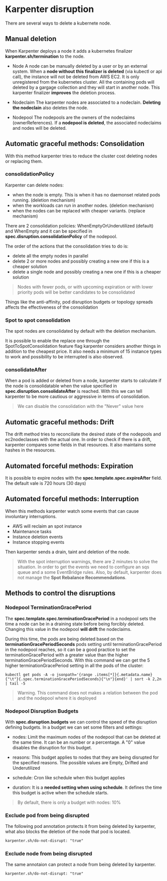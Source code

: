 # Karpenter disruption

There are several ways to delete a kubernete node.

## Manual deletion

When Karpenter deploys a node it adds a kubernetes finalizer **karpenter.sh/termination** to the node.

- Node
A node can be manually deleted by a user or by an external system. When a **node without this finalizer is deleted** (via kubectl or api call), the instance will not be deleted from AWS EC2. It is only unregistered from the kubernetes cluster. All the containing pods will deleted by a gargage collection and they will start in another node.
This karpenter finalizer **improves** the deletion process.

- Nodeclaim
The karpenter nodes are associated to a nodeclain. **Deleting the nodeclain** also deletes the node.

- Nodepool
The nodepools are the owners of the nodeclaims (ownerReferences). If a **nodepool is deleted**, the associated nodeclaims and nodes will be deleted.

## Automatic graceful methods: Consolidation

With this method karpenter tries to reduce the cluster cost deleting nodes or replacing them.

### consolidationPolicy

Karpenter can delete nodes:

- when the node is empty. This is when it has no daemonset related pods running. (deletion mechanism)
- when the workloads can run in another nodes. (deletion mechanism)
- when the nodes can be replaced with cheaper variants. (replace mechanism)

There are 2 consolidation policies: WhenEmptyOrUnderutilized (default) and WhenEmpty and it can be specified in **spec.disruption.consolidationPolicy** of the nodepool.

The order of the actions that the consolidation tries to do is:

- delete all the empty nodes in parallel
- delete 2 or more nodes and possibly creating a new one if this is a cheaper solution
- delete a single node and possibly creating a new one if this is a cheaper solution

> Nodes with fewer pods, or with upcoming expiration or with lower priority pods will be better candidates to be consolidated

Things like the anti-affinity, pod disruption budgets or topology spreads affects the effectiveness of the consolidation

### Spot to spot consolidation

The spot nodes are consolidated by default with the deletion mechanism.

It is possible to enable the replace one through the SpotToSpotConsolidation feature flag karpenter considers another things in addition to the cheapest price. It also needs a minimum of 15 instance types to work and possibility to be interrupted is also observed.

### consolidateAfter

When a pod is added or deleted from a node, karpenter starts to calculate if the node is consolidatable when the value specified in **spec.disruption.consolidateAfter** is reached. With this we can tell karpenter to be more cautious or aggressive in terms of consolidation.

> We can disable the consolidation with the "Never" value here

## Automatic graceful methods: Drift

The drift method tries to reconciliate the desired state of the nodepools and ec2nodeclasses with the actual one.
In order to check if there is a drift, karpenter compares some fields in that resources. It also maintains some hashes in the resources.

## Automated forceful methods: Expiration

It is possible to expire nodes with the **spec.template.spec.expireAfter** field. The default vale is 720 hours (30 days)

## Automated forceful methods: Interruption

When this methods karpenter watch some events that can cause involuntary interruptions.

- AWS will reclaim an spot instance
- Maintenance tasks
- Instance deletion events
- Instance stopping events

Then karpenter sends a drain, taint and deletion of the node.

> With the spot interruption warnings, there are 2 minutes to solve the situation. In order to get the events we need to configure an sqs queue and a some EventBridge rules. Also, by default, karpenter does not manage the **Spot Rebalance Recommendations**.

## Methods to control the disruptions

### Nodepool TerminationGracePeriod

The **spec.template.spec.terminationGracePeriod** in a nodepool sets the time a node can be in a draining state before being forcibly deleted. Changing this value in the nodepool **will drift** the nodeclaims.

During this time, the pods are being deleted based on the **terminationGracePeriodSeconds** pods setting until terminationGracePeriod in the nodepool reaches, so it can be a good practice to set the terminationGracePeriod with a greater value than the higher terminationGracePeriodSeconds. With this command we can get the 5 higher terminationGracePeriod setting in all the pods of the cluster:

```shell
kubectl get pods -A -o jsonpath='{range .items[*]}{.metadata.name}{"\t"}{.spec.terminationGracePeriodSeconds}{"\n"}{end}' | sort -k 2,2n | tail -5
```

> Warning. This command does not makes a relation between the pod and the nodepool where it is deployed

### Nodepool Disruption Budgets

With **spec.disruption.budgets** we can control the speed of the disruption defining budgets. In a budget we can set some filters and settings:

- nodes:
Limit the maximum nodes of the nodepool that can be deleted at the same time. It can be an number or a percentage.
A "0" value disables the disruption for this budget.

- reasons:
This budget applies to nodes that they are being disrupted for the specified reasons. The possible values are Empty, Drifted and Underutilized

- schedule:
Cron like schedule when this budget applies

- duration:
It is a **needed setting when using schedule**. It defines the time this budget is active when the schedule starts.

> By default, there is only a budget with nodes: 10%

### Exclude pod from being disrupted

The following pod annotation protects it from being deleted by karpenter, what also blocks the deletion of the node that pod is located.

```txt
karpenter.sh/do-not-disrupt: "true"
```

### Exclude node from being disrupted

The same annotaion can protect a node from being deleted by karpenter.

```txt
karpenter.sh/do-not-disrupt: "true"
```

